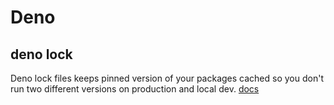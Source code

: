 # Deno

## deno lock

Deno lock files keeps pinned version of your packages cached so you don't run two different versions on production and local dev.
[docs](https://deno.com/manual@v1.25.1/linking_to_external_code/integrity_checking)
